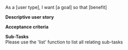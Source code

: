 As a [user type], I want [a goal] so that [benefit]

**Descriptive user story**


**Acceptance criteria**


**Sub-Tasks**<br>
Please use the 'list' function to list all relating sub-tasks
